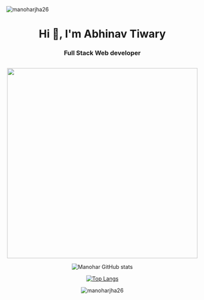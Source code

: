 
<p align="left"> <img src="https://komarev.com/ghpvc/?username=abhinavtiwary91&label=Profile%20views&color=0e75b6&style=flat" alt="manoharjha26" /> </p>

<h1 align="center">Hi 👋, I'm Abhinav Tiwary</h1>
<h3 align="center">Full Stack Web developer</h3>


<p align="center"> <a href="https://twitter.com/" target="blank"><img src="https://img.shields.io/twitter/follow/?logo=twitter&style=for-the-badge" alt="" /></a> </p>

<!-- - 📫 How to reach me **[Linkedin](https://www.linkedin.com/in/manohar-jha-768b6226a)** -->
<div align="center">
<img src="https://camo.githubusercontent.com/cae12fddd9d6982901d82580bdf321d81fb299141098ca1c2d4891870827bf17/68747470733a2f2f6d69726f2e6d656469756d2e636f6d2f6d61782f313336302f302a37513379765349765f7430696f4a2d5a2e676966" width="500px">
</div>
<div align="center">

![Manohar GitHub stats](https://github-readme-stats.vercel.app/api?username=abhinavtiwary91&show_icons=true&theme=radical)

[![Top Langs](https://github-readme-stats.vercel.app/api/top-langs/?username=abhinavtiwary91&hide=javascript,html&theme=radical)](https://github.com/manoharjha26/github-readme-stats&theme=radical)

  </div>

<p align="center" ><img align="center" src="https://github-readme-streak-stats.herokuapp.com/?user=abhinavtiwary91&theme=radical" alt="manoharjha26" /></p>
